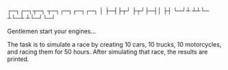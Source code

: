 
┌─┐┌─┐┬─┐  ┬─┐┌─┐┌─┐┌─┐
│  ├─┤├┬┘  ├┬┘├─┤│  ├┤
└─┘┴ ┴┴└─  ┴└─┴ ┴└─┘└─┘

Gentlemen start your engines...

The task is to simulate a race by creating 10 cars, 
10 trucks, 10 motorcycles, and racing them for 50 hours. 
After simulating that race, the results are printed.